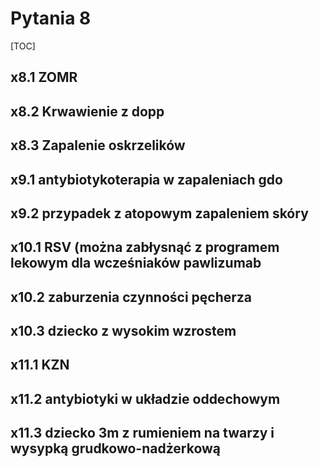# Pytania 8

[TOC]





## x8.1 ZOMR



## x8.2 Krwawienie z dopp



## x8.3 Zapalenie oskrzelików 



## x9.1 antybiotykoterapia w zapaleniach gdo



## x9.2 przypadek z atopowym zapaleniem skóry



## x10.1 RSV (można zabłysnąć z programem lekowym dla wcześniaków pawlizumab



## x10.2 zaburzenia czynności pęcherza



## x10.3 dziecko z wysokim wzrostem



## x11.1 KZN



## x11.2 antybiotyki w układzie oddechowym



## x11.3 dziecko 3m z rumieniem na twarzy i wysypką grudkowo-nadżerkową

